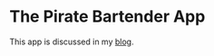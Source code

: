 # The Pirate Bartender App

This app is discussed in my [blog](http://alonavarshal.com/2017-07-31-bartender-app/).

